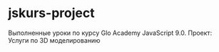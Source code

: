 # jskurs-project
Выполненные уроки по курсу Glo Academy JavaScript 9.0. 
Проект: Услуги по 3D моделированию
